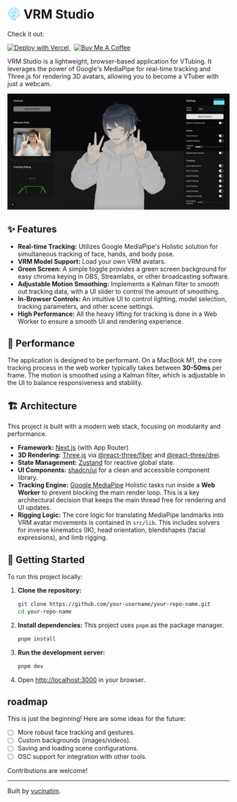 # <img style="margin-bottom: -5px;" src="https://raw.githubusercontent.com/vucinatim/vrm-studio/refs/heads/main/public/images/logo.png" alt="VRM Studio Logo" width="30"/> VRM Studio

Check it out:
<p>
  <a href="https://vrm-studio.vercel.app/" target="_blank" rel="noopener noreferrer">
    <img src="https://vercel.com/button" alt="Deploy with Vercel" height="32" />
  </a>
  &nbsp;
  <a href="https://www.buymeacoffee.com/vucinatim" target="_blank" rel="noopener noreferrer">
    <img src="https://cdn.buymeacoffee.com/buttons/v2/default-yellow.png" alt="Buy Me A Coffee" height="30">
  </a>
</p>

VRM Studio is a lightweight, browser-based application for VTubing. It leverages the power of Google's MediaPipe for real-time tracking and Three.js for rendering 3D avatars, allowing you to become a VTuber with just a webcam.

![VRM Studio Screenshot](https://raw.githubusercontent.com/vucinatim/vrm-studio/refs/heads/main/public/images/screenshot.png)

## ✨ Features

*   **Real-time Tracking:** Utilizes Google MediaPipe's Holistic solution for simultaneous tracking of face, hands, and body pose.
*   **VRM Model Support:** Load your own VRM avatars.
*   **Green Screen:** A simple toggle provides a green screen background for easy chroma keying in OBS, Streamlabs, or other broadcasting software.
*   **Adjustable Motion Smoothing:** Implements a Kalman filter to smooth out tracking data, with a UI slider to control the amount of smoothing.
*   **In-Browser Controls:** An intuitive UI to control lighting, model selection, tracking parameters, and other scene settings.
*   **High Performance:** All the heavy lifting for tracking is done in a Web Worker to ensure a smooth UI and rendering experience.

## 🚀 Performance

The application is designed to be performant. On a MacBook M1, the core tracking process in the web worker typically takes between **30-50ms** per frame. The motion is smoothed using a Kalman filter, which is adjustable in the UI to balance responsiveness and stability.

## 🏗️ Architecture

This project is built with a modern web stack, focusing on modularity and performance.

*   **Framework:** [Next.js](https://nextjs.org/) (with App Router)
*   **3D Rendering:** [Three.js](https://threejs.org/) via [@react-three/fiber](https://github.com/pmndrs/react-three-fiber) and [@react-three/drei](https://github.com/pmndrs/drei).
*   **State Management:** [Zustand](https://github.com/pmndrs/zustand) for reactive global state.
*   **UI Components:** [shadcn/ui](https://ui.shadcn.com/) for a clean and accessible component library.
*   **Tracking Engine:** [Google MediaPipe](https://developers.google.com/mediapipe) Holistic tasks run inside a **Web Worker** to prevent blocking the main render loop. This is a key architectural decision that keeps the main thread free for rendering and UI updates.
*   **Rigging Logic:** The core logic for translating MediaPipe landmarks into VRM avatar movements is contained in `src/lib`. This includes solvers for inverse kinematics (IK), head orientation, blendshapes (facial expressions), and limb rigging.

## 🔧 Getting Started

To run this project locally:

1.  **Clone the repository:**
    ```bash
    git clone https://github.com/your-username/your-repo-name.git
    cd your-repo-name
    ```

2.  **Install dependencies:**
    This project uses `pnpm` as the package manager.
    ```bash
    pnpm install
    ```

3.  **Run the development server:**
    ```bash
    pnpm dev
    ```

4.  Open [http://localhost:3000](http://localhost:3000) in your browser.

##  roadmap

This is just the beginning! Here are some ideas for the future:

*   [ ] More robust face tracking and gestures.
*   [ ] Custom backgrounds (images/videos).
*   [ ] Saving and loading scene configurations.
*   [ ] OSC support for integration with other tools.

Contributions are welcome!

---

Built by [vucinatim](https://github.com/vucinatim). 